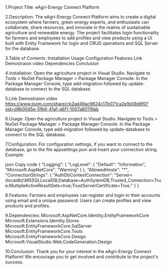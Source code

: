 ﻿1.Project Title:
eAgri-Energy Connect Platform

2.Description:
The eAgri-Energy Connect Platform aims to create a digital ecosystem where farmers, green energy experts, and enthusiasts can collaborate, share resources, and innovate in the realms of sustainable agriculture and renewable energy. The project facilitates login functionality for farmers and employees to add profiles and view products using a UI built with Entity Framework for login and CRUD operations and SQL Server for the database.

3.Table of Contents:
Installation
Usage
Configuration
Features
Link Demostraion video 
Dependencies
Conclusion

4.Installation:
Open the agriculture project in Visual Studio.
Navigate to Tools > NuGet Package Manager > Package Manager Console.
In the Package Manager Console, type add-migration followed by update-database to connect to the SQL database.

5.Link Demostraion video 
https://www.loom.com/share/cb2ad49ac9624c17b071ca2e1b09d9f0?sid=d9b00d5e-5fb6-41a1-a6f1-1007a80119ab

6.Usage:
Open the agriculture project in Visual Studio.
Navigate to Tools > NuGet Package Manager > Package Manager Console.
In the Package Manager Console, type add-migration followed by update-database to connect to the SQL database.

7.Configuration:
For configuration settings, if you want to connect to the database, go to the file appsettings.json and insert your connection string. Example:

json
Copy code
{
  "Logging": {
    "LogLevel": {
      "Default": "Information",
      "Microsoft.AspNetCore": "Warning"
    }
  },
  "AllowedHosts": "*",
  "ConnectionStrings": {
    "AuthDbContextConnection": "Server=(localdb)\\MSSQLLocalDB;Database=AuthSytemDB;Trusted_Connection=True;MultipleActiveResultSets=true;TrustServerCertificate=True;"
  }
}

8.Features:
Farmers and employees can register and login to their accounts using email and a unique password.
Users can create profiles and view products and profiles.

9.Dependencies:
Microsoft.AspNetCore.Identity.EntityFrameworkCore
Microsoft.Extensions.Identity.Stores
Microsoft.EntityFrameworkCore.SqlServer
Microsoft.EntityFrameworkCore.Tools
Microsoft.EntityFrameworkCore.Design
Microsoft.VisualStudio.Web.CodeGeneration.Design

10.Conclusion:
Thank you for your interest in the eAgri-Energy Connect Platform! We encourage you to get involved and contribute to the project's success.
